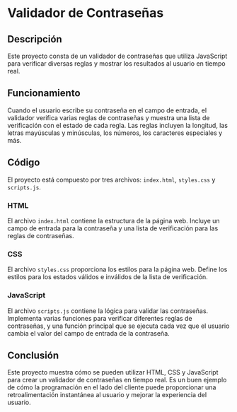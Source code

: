 # Validador de Contraseñas

## Descripción

Este proyecto consta de un validador de contraseñas que utiliza JavaScript para verificar diversas reglas y mostrar los resultados al usuario en tiempo real.

## Funcionamiento

Cuando el usuario escribe su contraseña en el campo de entrada, el validador verifica varias reglas de contraseñas y muestra una lista de verificación con el estado de cada regla. Las reglas incluyen la longitud, las letras mayúsculas y minúsculas, los números, los caracteres especiales y más.

## Código

El proyecto está compuesto por tres archivos: `index.html`, `styles.css` y `scripts.js`.

### HTML

El archivo `index.html` contiene la estructura de la página web. Incluye un campo de entrada para la contraseña y una lista de verificación para las reglas de contraseñas.

### CSS

El archivo `styles.css` proporciona los estilos para la página web. Define los estilos para los estados válidos e inválidos de la lista de verificación.

### JavaScript

El archivo `scripts.js` contiene la lógica para validar las contraseñas. Implementa varias funciones para verificar diferentes reglas de contraseñas, y una función principal que se ejecuta cada vez que el usuario cambia el valor del campo de entrada de la contraseña.

## Conclusión

Este proyecto muestra cómo se pueden utilizar HTML, CSS y JavaScript para crear un validador de contraseñas en tiempo real. Es un buen ejemplo de cómo la programación en el lado del cliente puede proporcionar una retroalimentación instantánea al usuario y mejorar la experiencia del usuario.
